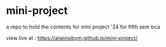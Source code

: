 # mini-project
a repo to hold the contents for mini project '24 for fifth sem bca

view live at : https://alwinsibym.github.io/mini-project/
